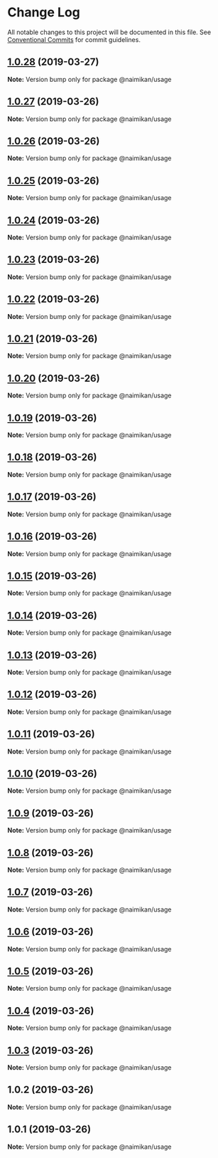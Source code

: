 # Change Log

All notable changes to this project will be documented in this file.
See [Conventional Commits](https://conventionalcommits.org) for commit guidelines.

## [1.0.28](https://github.com/Naimikan/lerna-conventional-commits-example/compare/@naimikan/usage@1.0.27...@naimikan/usage@1.0.28) (2019-03-27)

**Note:** Version bump only for package @naimikan/usage





## [1.0.27](https://github.com/Naimikan/lerna-conventional-commits-example/compare/@naimikan/usage@1.0.26...@naimikan/usage@1.0.27) (2019-03-26)

**Note:** Version bump only for package @naimikan/usage





## [1.0.26](https://github.com/Naimikan/lerna-conventional-commits-example/compare/@naimikan/usage@1.0.25...@naimikan/usage@1.0.26) (2019-03-26)

**Note:** Version bump only for package @naimikan/usage





## [1.0.25](https://github.com/Naimikan/lerna-conventional-commits-example/compare/@naimikan/usage@1.0.24...@naimikan/usage@1.0.25) (2019-03-26)

**Note:** Version bump only for package @naimikan/usage





## [1.0.24](https://github.com/Naimikan/lerna-conventional-commits-example/compare/@naimikan/usage@1.0.23...@naimikan/usage@1.0.24) (2019-03-26)

**Note:** Version bump only for package @naimikan/usage





## [1.0.23](https://github.com/Naimikan/lerna-conventional-commits-example/compare/@naimikan/usage@1.0.22...@naimikan/usage@1.0.23) (2019-03-26)

**Note:** Version bump only for package @naimikan/usage





## [1.0.22](https://github.com/Naimikan/lerna-conventional-commits-example/compare/@naimikan/usage@1.0.21...@naimikan/usage@1.0.22) (2019-03-26)

**Note:** Version bump only for package @naimikan/usage





## [1.0.21](https://github.com/Naimikan/lerna-conventional-commits-example/compare/@naimikan/usage@1.0.20...@naimikan/usage@1.0.21) (2019-03-26)

**Note:** Version bump only for package @naimikan/usage





## [1.0.20](https://github.com/Naimikan/lerna-conventional-commits-example/compare/@naimikan/usage@1.0.19...@naimikan/usage@1.0.20) (2019-03-26)

**Note:** Version bump only for package @naimikan/usage





## [1.0.19](https://github.com/Naimikan/lerna-conventional-commits-example/compare/@naimikan/usage@1.0.18...@naimikan/usage@1.0.19) (2019-03-26)

**Note:** Version bump only for package @naimikan/usage





## [1.0.18](https://github.com/Naimikan/lerna-conventional-commits-example/compare/@naimikan/usage@1.0.17...@naimikan/usage@1.0.18) (2019-03-26)

**Note:** Version bump only for package @naimikan/usage





## [1.0.17](https://github.com/Naimikan/lerna-conventional-commits-example/compare/@naimikan/usage@1.0.16...@naimikan/usage@1.0.17) (2019-03-26)

**Note:** Version bump only for package @naimikan/usage





## [1.0.16](https://github.com/Naimikan/lerna-conventional-commits-example/compare/@naimikan/usage@1.0.15...@naimikan/usage@1.0.16) (2019-03-26)

**Note:** Version bump only for package @naimikan/usage





## [1.0.15](https://github.com/Naimikan/lerna-conventional-commits-example/compare/@naimikan/usage@1.0.14...@naimikan/usage@1.0.15) (2019-03-26)

**Note:** Version bump only for package @naimikan/usage





## [1.0.14](https://github.com/Naimikan/lerna-conventional-commits-example/compare/@naimikan/usage@1.0.13...@naimikan/usage@1.0.14) (2019-03-26)

**Note:** Version bump only for package @naimikan/usage





## [1.0.13](https://github.com/Naimikan/lerna-conventional-commits-example/compare/@naimikan/usage@1.0.12...@naimikan/usage@1.0.13) (2019-03-26)

**Note:** Version bump only for package @naimikan/usage





## [1.0.12](https://github.com/Naimikan/lerna-conventional-commits-example/compare/@naimikan/usage@1.0.11...@naimikan/usage@1.0.12) (2019-03-26)

**Note:** Version bump only for package @naimikan/usage





## [1.0.11](https://github.com/Naimikan/lerna-conventional-commits-example/compare/@naimikan/usage@1.0.10...@naimikan/usage@1.0.11) (2019-03-26)

**Note:** Version bump only for package @naimikan/usage





## [1.0.10](https://github.com/Naimikan/lerna-conventional-commits-example/compare/@naimikan/usage@1.0.9...@naimikan/usage@1.0.10) (2019-03-26)

**Note:** Version bump only for package @naimikan/usage





## [1.0.9](https://github.com/Naimikan/lerna-conventional-commits-example/compare/@naimikan/usage@1.0.8...@naimikan/usage@1.0.9) (2019-03-26)

**Note:** Version bump only for package @naimikan/usage





## [1.0.8](https://github.com/Naimikan/lerna-conventional-commits-example/compare/@naimikan/usage@1.0.7...@naimikan/usage@1.0.8) (2019-03-26)

**Note:** Version bump only for package @naimikan/usage





## [1.0.7](https://github.com/Naimikan/lerna-conventional-commits-example/compare/@naimikan/usage@1.0.6...@naimikan/usage@1.0.7) (2019-03-26)

**Note:** Version bump only for package @naimikan/usage





## [1.0.6](https://github.com/Naimikan/lerna-conventional-commits-example/compare/@naimikan/usage@1.0.5...@naimikan/usage@1.0.6) (2019-03-26)

**Note:** Version bump only for package @naimikan/usage





## [1.0.5](https://github.com/Naimikan/lerna-conventional-commits-example/compare/@naimikan/usage@1.0.4...@naimikan/usage@1.0.5) (2019-03-26)

**Note:** Version bump only for package @naimikan/usage





## [1.0.4](https://github.com/Naimikan/lerna-conventional-commits-example/compare/@naimikan/usage@1.0.3...@naimikan/usage@1.0.4) (2019-03-26)

**Note:** Version bump only for package @naimikan/usage





## [1.0.3](https://github.com/Naimikan/lerna-conventional-commits-example/compare/@naimikan/usage@1.0.2...@naimikan/usage@1.0.3) (2019-03-26)

**Note:** Version bump only for package @naimikan/usage





## 1.0.2 (2019-03-26)

**Note:** Version bump only for package @naimikan/usage





## 1.0.1 (2019-03-26)

**Note:** Version bump only for package @naimikan/usage
